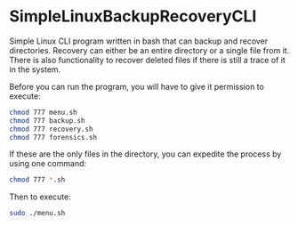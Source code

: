 # SimpleLinuxBackupRecoveryCLI
Simple Linux CLI program written in bash that can backup and recover directories. Recovery can either be an entire directory or a single file from it. There is also functionality to recover deleted files if there is still a trace of it in the system.

Before you can run the program, you will have to give it permission to execute:
```bash
chmod 777 menu.sh
chmod 777 backup.sh
chmod 777 recovery.sh
chmod 777 forensics.sh
```
If these are the only files in the directory, you can expedite the process by using one command:
```bash
chmod 777 *.sh
```

Then to execute:
```bash
sudo ./menu.sh
```
